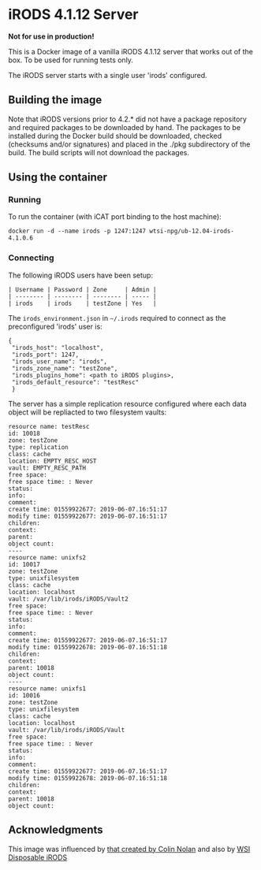 # iRODS 4.1.12 Server

**Not for use in production!**

This is a Docker image of a vanilla iRODS 4.1.12 server that works out
of the box. To be used for running tests only.

The iRODS server starts with a single user 'irods' configured.

## Building the image

Note that iRODS versions prior to 4.2.* did not have a package
repository and required packages to be downloaded by hand. The
packages to be installed during the Docker build should be downloaded,
checked (checksums and/or signatures) and placed in the ./pkg
subdirectory of the build. The build scripts will not download the
packages.

## Using the container
### Running

To run the container (with iCAT port binding to the host machine):

`docker run -d --name irods -p 1247:1247 wtsi-npg/ub-12.04-irods-4.1.0.6`

### Connecting
The following iRODS users have been setup:

    | Username | Password | Zone     | Admin |
    | -------- | -------- | -------- | ----- |
    | irods    | irods    | testZone | Yes   |


The `irods_environment.json` in `~/.irods` required to connect as the
preconfigured 'irods' user is:

    {
     "irods_host": "localhost",
     "irods_port": 1247,
     "irods_user_name": "irods",
     "irods_zone_name": "testZone",
     "irods_plugins_home": <path to iRODS plugins>,
     "irods_default_resource": "testResc"
     }

The server has a simple replication resource configured where each
data object will be repliacted to two filesystem vaults:

    resource name: testResc
    id: 10018
    zone: testZone
    type: replication
    class: cache
    location: EMPTY_RESC_HOST
    vault: EMPTY_RESC_PATH
    free space: 
    free space time: : Never
    status: 
    info: 
    comment: 
    create time: 01559922677: 2019-06-07.16:51:17
    modify time: 01559922677: 2019-06-07.16:51:17
    children: 
    context: 
    parent: 
    object count: 
    ----
    resource name: unixfs2
    id: 10017
    zone: testZone
    type: unixfilesystem
    class: cache
    location: localhost
    vault: /var/lib/irods/iRODS/Vault2
    free space: 
    free space time: : Never
    status: 
    info: 
    comment: 
    create time: 01559922677: 2019-06-07.16:51:17
    modify time: 01559922678: 2019-06-07.16:51:18
    children: 
    context: 
    parent: 10018
    object count: 
    ----
    resource name: unixfs1
    id: 10016
    zone: testZone
    type: unixfilesystem
    class: cache
    location: localhost
    vault: /var/lib/irods/iRODS/Vault
    free space: 
    free space time: : Never
    status: 
    info: 
    comment: 
    create time: 01559922677: 2019-06-07.16:51:17
    modify time: 01559922678: 2019-06-07.16:51:18
    children: 
    context: 
    parent: 10018
    object count:



## Acknowledgments

This image was influenced by [that created by Colin
Nolan](https://github.com/wtsi-hgi/docker-icat) and also by [WSI
Disposable iRODS](https://github.com/wtsi-npg/disposable-irods)

